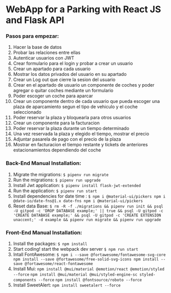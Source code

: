# WebApp for a Parking with React JS and Flask API

### Pasos para empezar:

1. Hacer la base de datos
2. Probar las relaciones entre ellas
3. Autenticar usuarios con JWT
4. Crear formulario para el login y probar a crear un usuario
5. Crear un apartado para cada usuario
6. Mostrar los datos privados del usuario en su apartado
7. Crear un Log out que cierre la sesion del usuario
8. Crear en el apartado de usuario un componente de coches y poder agregar o quitar coches mediante un formulario
9. Poder escoger un coche para aparcar
10. Crear un componente dentro de cada usuario que pueda escoger una plaza de aparcamiento segun el tipo de vehiculo y el coche seleccionado
11. Poder reservar la plaza y bloquearla para otros usuarios
12. Crear un componente para la facturacion
13. Poder reservar la plaza durante un tiempo determinado
14. Una vez reservada la plaza y elegido el tiempo, mostrar el precio
15. Adjuntar pasarela de pago con el precio de la plaza
16. Mostrar en facturacion el tiempo restante y tickets de anteriores estacionamientos dependiendo del coche

### Back-End Manual Installation:

1. Migrate the migrations: `$ pipenv run migrate`
2. Run the migrations: `$ pipenv run upgrade`
3. Install Jwt application: `$ pipenv install flask-jwt-extended`
4. Run the application: `$ pipenv run start`
5. Install dependencies for date time : `$ npm i @material-ui/pickers npm i @date-io/date-fns@1.x date-fns npm i @material-ui/pickers`
6. Reset data Base:
   `$ rm -R -f ./migrations && pipenv run init && psql -U gitpod -c 'DROP DATABASE example;' || true && psql -U gitpod -c 'CREATE DATABASE example;' && psql -U gitpod -c 'CREATE EXTENSION unaccent;' -d example && pipenv run migrate && pipenv run upgrade`

### Front-End Manual Installation:

1. Install the packages: `$ npm install`
2. Start coding! start the webpack dev server `$ npm run start`
3. Intall FontAwesome:
   `$ npm i --save @fortawesome/fontawesome-svg-core npm install --save @fortawesome/free-solid-svg-icons npm install --save @fortawesome/react-fontawesome`
4. Install Mui:
   `npm install @mui/material @emotion/react @emotion/styled --force`
   `npm install @mui/material @mui/styled-engine-sc styled-components --force`
   `npm install @fontsource/roboto --force`
5. Install SweetAlert:
   `npm install sweetalert --force`
